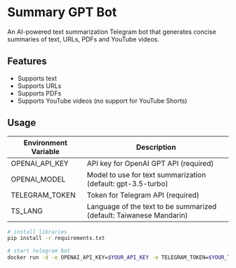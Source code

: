 # Summary GPT Bot

An AI-powered text summarization Telegram bot that generates concise summaries of text, URLs, PDFs and YouTube videos.

## Features

- Supports text
- Supports URLs
- Supports PDFs
- Supports YouTube videos (no support for YouTube Shorts)

## Usage

| Environment Variable | Description |
|----------------------|-------------|
| OPENAI_API_KEY       | API key for OpenAI GPT API (required) |
| OPENAI_MODEL         | Model to use for text summarization (default: gpt-3.5-turbo) |
| TELEGRAM_TOKEN       | Token for Telegram API (required) |
| TS_LANG              | Language of the text to be summarized (default: Taiwanese Mandarin) |


```sh
# install libraries
pip install -r requirements.txt

# start telegram bot
docker run -d -e OPENAI_API_KEY=$YOUR_API_KEY -e TELEGRAM_TOKEN=$YOUR_TOKEN -e TS_LANG=$YOUR_LANGUAGE tonypai/summary-gpt-bot
```
